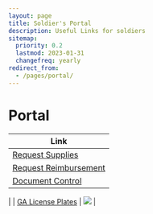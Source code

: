 ```yaml
---
layout: page
title: Soldier's Portal
description: Useful Links for soldiers
sitemap:
  priority: 0.2
  lastmod: 2023-01-31
  changefreq: yearly
redirect_from:
  - /pages/portal/
---
```



# Portal

| Link |
|---|
|[Request Supplies](https://sites.google.com/gasdf.us/gsdfdocumentcontrol/g-4-logistics-finance/g-4-finance/purchase-requisition)|
|[Request Reimbursement](https://sites.google.com/gasdf.us/gsdfdocumentcontrol/g-4-logistics-finance/g-4-finance/reimbursement-misc-and-mileage)|
|[Document Control](https://sites.google.com/gasdf.us/gsdfdocumentcontrol/home)|
| 
| [GA License Plates](https://docs.google.com/document/d/0Bzr2LXnXc6UpWWc4OU9vcmNLeGs/edit?usp=sharing&ouid=116033939342881164773&resourcekey=0-x4UxT0yLeaBpi9XVU0eJSw&rtpof=true&sd=true) | [![](/images/GSDF_Plate.jpg)](https://docs.google.com/document/d/0Bzr2LXnXc6UpWWc4OU9vcmNLeGs/edit?usp=sharing&ouid=116033939342881164773&resourcekey=0-x4UxT0yLeaBpi9XVU0eJSw&rtpof=true&sd=true) |
